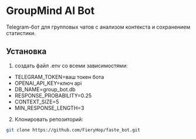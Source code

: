 # GroupMind AI Bot

Telegram-бот для групповых чатов с анализом контекста и сохранением статистики.

## Установка
1. создать файл .env со всеми зависимостями:
- TELEGRAM_TOKEN=ваш токен бота
- OPENAI_API_KEY=ключ api
- DB_NAME=group_bot.db
- RESPONSE_PROBABILITY=0.25
- CONTEXT_SIZE=5
- MIN_RESPONSE_LENGTH=3

2. Клонировать репозиторий:
```bash
git clone https://github.com/FieryHop/faste_bot.git

